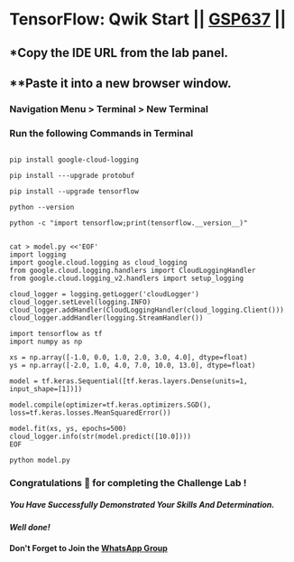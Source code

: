 # TensorFlow: Qwik Start || [GSP637](https://www.cloudskillsboost.google/course_templates/646/labs/476323) ||

## *Copy the IDE URL from the lab panel.

## **Paste it into a new browser window.

### Navigation Menu > Terminal > New Terminal

### Run the following Commands in Terminal

```

pip install google-cloud-logging

pip install ---upgrade protobuf

pip install --upgrade tensorflow

python --version

python -c "import tensorflow;print(tensorflow.__version__)"


cat > model.py <<'EOF'
import logging
import google.cloud.logging as cloud_logging
from google.cloud.logging.handlers import CloudLoggingHandler
from google.cloud.logging_v2.handlers import setup_logging

cloud_logger = logging.getLogger('cloudLogger')
cloud_logger.setLevel(logging.INFO)
cloud_logger.addHandler(CloudLoggingHandler(cloud_logging.Client()))
cloud_logger.addHandler(logging.StreamHandler())

import tensorflow as tf
import numpy as np

xs = np.array([-1.0, 0.0, 1.0, 2.0, 3.0, 4.0], dtype=float)
ys = np.array([-2.0, 1.0, 4.0, 7.0, 10.0, 13.0], dtype=float)

model = tf.keras.Sequential([tf.keras.layers.Dense(units=1, input_shape=[1])])

model.compile(optimizer=tf.keras.optimizers.SGD(), loss=tf.keras.losses.MeanSquaredError())

model.fit(xs, ys, epochs=500)
cloud_logger.info(str(model.predict([10.0])))
EOF

python model.py

```

### Congratulations 🎉 for completing the Challenge Lab !

##### *You Have Successfully Demonstrated Your Skills And Determination.*

#### *Well done!*

#### Don't Forget to Join the [WhatsApp Group](https://chat.whatsapp.com/CcX9gXycV1lKmOjnZQCk7g) 
